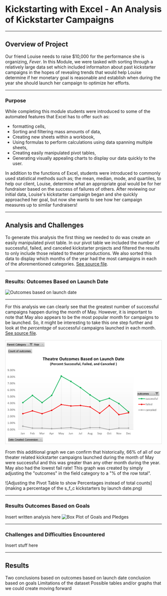 # Kickstarting with Excel - An Analysis of Kickstarter Campaigns
- - -
## Overview of Project
Our friend Louise needs to raise $10,000 for the performance she is organizing, *Fever*.  In this Module, we were tasked with sorting through a relatively large data set which included informaiton about past kickstarter campaigns in the hopes of revealing trends that would help Louise determine if her monetary goal is reasonable and establish when during the year she should launch her campaign to optimize her efforts.
- - -
### Purpose
While completing this module students were introduced to some of the automated features that Excel has to offer such as:
 - formatting cells,
 - Sorting and filtering mass amounts of data,
 - Creating new sheets within a workbook,
 - Using formulas to perform calculations using data spanning multiple sheets,
 - Creating easily manipulated pivot tables,
 - Generating visually appealing charts to display our data quickly to the user.

In addition to the functions of Excel, students were introduced to commonly used statistical methods such as; the mean, median, mode, and quartiles, to help our client, Louise, determine what an appropriate goal would be for her fundraiser based on the success of failures of others.  After reviewing our initial data, Louise's kickstarter campaign began and she quickly approached her goal, but now she wants to see how her campaign measures up to similar fundraisers!

- - -
## Analysis and Challenges
To generate this analysis the first thing we needed to do was create an easily manipulated pivot table.  In our pivot table we included the number of successful, failed, and canceled kickstarter projects and filtered the results to only include those related to theater productions.  We also sorted this data to display which months of the year had the most campaigns in each of the aforementioned categories.  [See source file](kickstarter_challenge_COPY.zip).
- - - 
### Results:  Outcomes Based on Launch Date

![Outcomes based on launch date](https://user-images.githubusercontent.com/82485318/116011444-b3a81700-a5ea-11eb-8bc5-a37a78451686.png)

---
For this analysis we can clearly see that the greatest number of successful campaigns happen during the month of May.  However, it is important to note that May also appears to be the most popular month for campaigns to be launched.  So, it might be interesting to take this one step further and look at the *percentage* of successful campaigns launched in each month. [See source file](kickstarter_challenge_COPY.zip).

![Percentage of Successful, Failed, of Canceled Kickstarters based on Launch date](Theater_outcomes_vs_Launch_Percentage.png)

From this additional graph we can confirm that historically, 66% of all of our theater related kickstarter campaigns launched during the month of May were successful and this was greater than any other month during the year.  May also had the lowest fail rate!  This graph was created by simply adjusting the "outcomes" in the field category to a "% of the row total".

![Adjusting the Pivot Table to show Percentages instead of total counts](making a percentage of the s_f_c kickstarters by launch date.png)


- - -
### Results Outcomes Based on Goals
Insert written analysis here
![Box Plot of Goals and Pledges](https://user-images.githubusercontent.com/82485318/116011472-ef42e100-a5ea-11eb-95af-b22d7773599f.png)

- - -
### Challenges and Difficulties Encountered
Insert stuff here

- - -
## Results
Two conclusions based on outcomes based on launch date
conclusion based on goals
Limitations of the dataset
Possible tables and/or graphs that we could create moving forward
